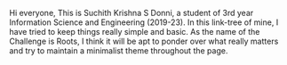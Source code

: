 Hi everyone, 
This is Suchith Krishna S Donni, a student of 3rd year Information Science and Engineering (2019-23). In this link-tree of mine, I have tried to keep things really simple and basic. As the name of the Challenge is Roots, I think it will be apt to ponder over what really matters and try to maintain a minimalist theme throughout the page.
